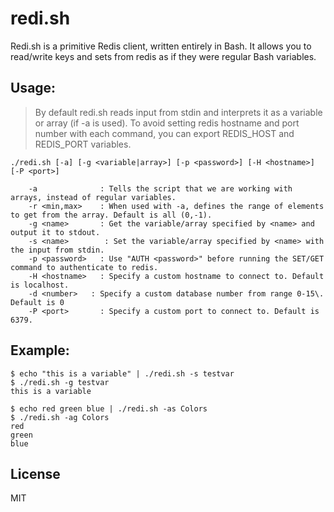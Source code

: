 # redi.sh

Redi.sh is a primitive Redis client, written entirely in Bash. It allows you to read/write keys and sets from redis as if they were regular Bash variables.

## Usage:

> By default redi.sh reads input from stdin and interprets it as a variable or array (if -a is used). To avoid setting redis hostname and port number with each command, you can export REDIS_HOST and REDIS_PORT variables.

```
./redi.sh [-a] [-g <variable|array>] [-p <password>] [-H <hostname>] [-P <port>]

    -a              : Tells the script that we are working with arrays, instead of regular variables.
    -r <min,max>    : When used with -a, defines the range of elements to get from the array. Default is all (0,-1).
    -g <name>       : Get the variable/array specified by <name> and output it to stdout.
    -s <name>        : Set the variable/array specified by <name> with the input from stdin.
    -p <password>   : Use "AUTH <password>" before running the SET/GET command to authenticate to redis.
    -H <hostname>   : Specify a custom hostname to connect to. Default is localhost.
    -d <number>   : Specify a custom database number from range 0-15\. Default is 0
    -P <port>       : Specify a custom port to connect to. Default is 6379.
```

## Example:

```shell
$ echo "this is a variable" | ./redi.sh -s testvar
$ ./redi.sh -g testvar
this is a variable
```

```shell
$ echo red green blue | ./redi.sh -as Colors
$ ./redi.sh -ag Colors
red
green
blue
```

## License

MIT
